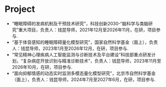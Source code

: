 # Project
* “睡眠障碍的发病机制及干预技术研究”，科技创新2030-“脑科学与类脑研究”重大项目，负责人：钱昆导师，2021年12月至2026年11月，在研，项目参与.
* “基于体音感知的睡眠障碍量化模型研究”，国家自然科学基金（面上），负责人：钱昆导师，2023年1月至2026年12月，在研，项目参与.
* “常见精神心理疾病人工智能监测与诊断技术及平台建设”科技部重点研发计划，“复杂病症开放识别与精准诊断技术”，负责人：钱昆导师，2023年11月至2026年10月，在研，项目参与.
* “面向抑郁情感的动态实时监测多模态量化模型研究”，北京市自然科学基金（面上），负责人：钱昆导师，2024年7月至2027年6月，在研，项目参与.